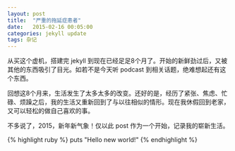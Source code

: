 ```yaml
---
layout: post
title:  "严重的拖延症患者"
date:   2015-02-16 00:05:00
categories: jekyll update
tags: 杂记
---
```


从买这个虚机，搭建完 jekyll 到现在已经足足8个月了。开始的新鲜劲过后，又被其他的东西吸引了目光。如若不是今天听 podcast 到相关话题，绝难想起还有这个东西。

回想这8个月来，生活发生了太多太多的改变。还好的是，经历了紧张、焦虑、忙碌、烦躁之后，我的生活又重新回到了与以往相似的情形。现在我休假回到老家，又可以轻松的做自己喜欢的事。

不多说了，2015，新年新气象！仅以此 post 作为一个开始，记录我的崭新生活。

{% highlight ruby %}
puts "Hello new world!"
{% endhighlight %}
